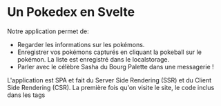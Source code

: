 # Un Pokedex en Svelte

Notre application permet de: 
- Regarder les informations sur les pokémons.
- Enregistrer vos pokémons capturés en cliquant la pokeball sur le pokémon. La liste est enregistré dans le localstorage.
- Parler avec le célèbre Sasha du Bourg Palette dans une messagerie !

L'application est SPA et fait du Server Side Rendering (SSR) et du Client Side Rendering (CSR).
La première fois qu'on visite le site, le code inclus dans les tags <script> sont exécutés sur le serveur. Par contre, les prochaines visites de pages sont exécutés sur le client.

## Démarrer le projet sur votre ordinateur

Cloner le dépôt avec git clone

Télécharger le dossier d'images: https://mega.nz/file/0sV0zZjA#BYSUHOXVmtW4lS8jIjrngLJT9K45u-cytM5V0o5cTig

Extraire le rar et placer le dossier images dans le dossier static situé à la racine du projet. Cela doit ressembler à ça: static/images/{nom_image.png}.

```bash
# installer les dépendences
npm install

# Démarrer l'application:
npm run dev
```

Note: Pour profiter des fonctionnalités du chatbot, il faut démarrer l'API.
